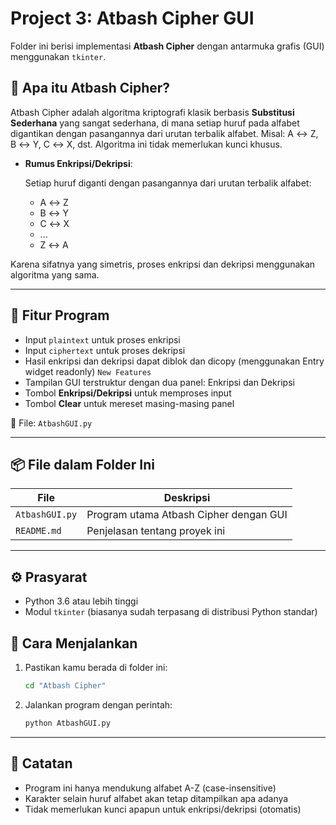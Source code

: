 # Project 3: Atbash Cipher GUI

Folder ini berisi implementasi **Atbash Cipher** dengan antarmuka grafis (GUI) menggunakan `tkinter`.

## 🧠 Apa itu Atbash Cipher?

Atbash Cipher adalah algoritma kriptografi klasik berbasis **Substitusi Sederhana** yang sangat sederhana, di mana setiap huruf pada alfabet digantikan dengan pasangannya dari urutan terbalik alfabet. Misal: A ↔ Z, B ↔ Y, C ↔ X, dst. Algoritma ini tidak memerlukan kunci khusus.

- **Rumus Enkripsi/Dekripsi**:
  
  Setiap huruf diganti dengan pasangannya dari urutan terbalik alfabet:
  
  - A ↔ Z
  - B ↔ Y
  - C ↔ X
  - ...
  - Z ↔ A

Karena sifatnya yang simetris, proses enkripsi dan dekripsi menggunakan algoritma yang sama.

---
## 🧩 Fitur Program

- Input `plaintext` untuk proses enkripsi
- Input `ciphertext` untuk proses dekripsi
- Hasil enkripsi dan dekripsi dapat diblok dan dicopy (menggunakan Entry widget readonly) `New Features`
- Tampilan GUI terstruktur dengan dua panel: Enkripsi dan Dekripsi
- Tombol **Enkripsi/Dekripsi** untuk memproses input
- Tombol **Clear** untuk mereset masing-masing panel

📄 File: `AtbashGUI.py`

---
## 📦 File dalam Folder Ini

| File           | Deskripsi                                 |
|----------------|--------------------------------------------|
| `AtbashGUI.py` | Program utama Atbash Cipher dengan GUI     |
| `README.md`    | Penjelasan tentang proyek ini              |

---
## ⚙️ Prasyarat

- Python 3.6 atau lebih tinggi  
- Modul `tkinter` (biasanya sudah terpasang di distribusi Python standar)

## 🚀 Cara Menjalankan

1. Pastikan kamu berada di folder ini:
   ```bash
   cd "Atbash Cipher"
   ```
2. Jalankan program dengan perintah:
   ```bash
   python AtbashGUI.py
   ```

---

## 📝 Catatan
- Program ini hanya mendukung alfabet A-Z (case-insensitive)
- Karakter selain huruf alfabet akan tetap ditampilkan apa adanya
- Tidak memerlukan kunci apapun untuk enkripsi/dekripsi (otomatis)
